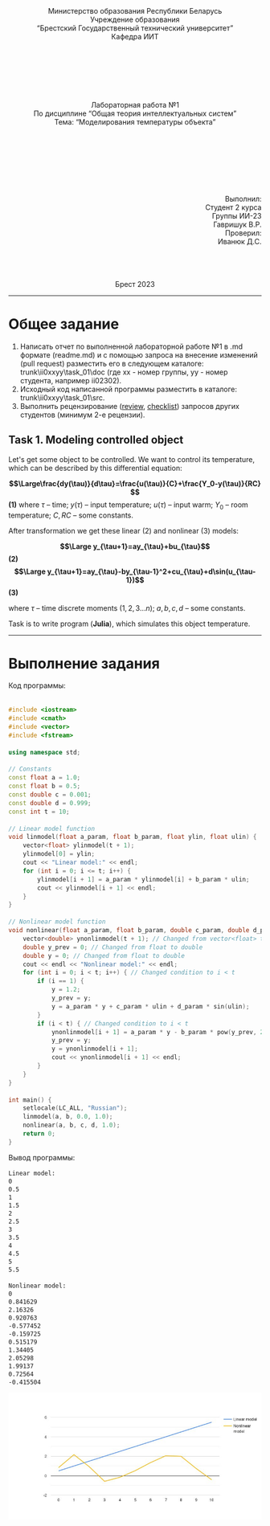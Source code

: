 <center> Министерство образования Республики Беларусь
<center> Учреждение образования
<center> “Брестский Государственный технический университет”
<center> Кафедра ИИТ

<br>
<br>
<br>
<br>
<br>
<br>
<br>
<br>

<center> Лабораторная работа №1
<center> По дисциплине “Общая теория интеллектуальных систем”
<center> Тема: “Моделирования температуры объекта” 
<br>
<br>
<br>
<br>
<br>
<br>
<br>
<br>
<br> 
<div style="text-align:right;">
Выполнил:
<br> Студент 2 курса
<br> Группы ИИ-23
<br> Гавришук В.Р.
<br> Проверил:
<br> Иванюк Д.С.
<br>
<br>
<br>
<br>
<br>
<center> Брест 2023

---
<div style="text-align:left;">

# Общее задание #
1. Написать отчет по выполненной лабораторной работе №1 в .md формате (readme.md) и с помощью запроса на внесение изменений (pull request) разместить его в следующем каталоге: trunk\ii0xxyy\task_01\doc (где xx - номер группы, yy - номер студента, например ii02302).
2. Исходный код написанной программы разместить в каталоге: trunk\ii0xxyy\task_01\src.
3. Выполнить рецензирование ([review](https://linearb.io/blog/code-review-on-github), [checklist](https://linearb.io/blog/code-review-checklist)) запросов других студентов (минимум 2-е рецензии).
## Task 1. Modeling controlled object ##

<dr>Let's get some object to be controlled. We want to control its temperature, which can be described by this differential equation:

**$$\Large\frac{dy(\tau)}{d\tau}=\frac{u(\tau)}{C}+\frac{Y_0-y(\tau)}{RC} $$ (1)**
where $\tau$ – time; $y(\tau)$ – input temperature; $u(\tau)$ – input warm; $Y_0$ – room temperature; $C,RC$ – some constants.

After transformation we get these linear (2) and nonlinear (3) models:

**$$\Large y_{\tau+1}=ay_{\tau}+bu_{\tau}$$ (2)**
**$$\Large y_{\tau+1}=ay_{\tau}-by_{\tau-1}^2+cu_{\tau}+d\sin(u_{\tau-1})$$ (3)**

where $\tau$ – time discrete moments ($1,2,3{\dots}n$); $a,b,c,d$ – some constants.

Task is to write program (**Julia**), which simulates this object temperature.

---
# Выполнение задания #
Код программы:
```c++

#include <iostream>
#include <cmath>
#include <vector>
#include <fstream>

using namespace std;

// Constants
const float a = 1.0;
const float b = 0.5;
const double c = 0.001;
const double d = 0.999;
const int t = 10;

// Linear model function
void linmodel(float a_param, float b_param, float ylin, float ulin) {
    vector<float> ylinmodel(t + 1);
    ylinmodel[0] = ylin;
    cout << "Linear model:" << endl;
    for (int i = 0; i <= t; i++) {
        ylinmodel[i + 1] = a_param * ylinmodel[i] + b_param * ulin;
        cout << ylinmodel[i + 1] << endl;
    }
}

// Nonlinear model function
void nonlinear(float a_param, float b_param, double c_param, double d_param, float ulin) {
    vector<double> ynonlinmodel(t + 1); // Changed from vector<float> to vector<double>
    double y_prev = 0; // Changed from float to double
    double y = 0; // Changed from float to double
    cout << endl << "Nonlinear model:" << endl;
    for (int i = 0; i < t; i++) { // Changed condition to i < t
        if (i == 1) {
            y = 1.2;
            y_prev = y;
            y = a_param * y + c_param * ulin + d_param * sin(ulin);
        }
        if (i < t) { // Changed condition to i < t
            ynonlinmodel[i + 1] = a_param * y - b_param * pow(y_prev, 2) + c_param * ulin + d_param * sin(ulin);
            y_prev = y;
            y = ynonlinmodel[i + 1];
            cout << ynonlinmodel[i + 1] << endl;
        }
    }
}

int main() {
    setlocale(LC_ALL, "Russian");
    linmodel(a, b, 0.0, 1.0);
    nonlinear(a, b, c, d, 1.0);
    return 0;
}

```
Вывод программы:
```
Linear model:
0
0.5
1
1.5
2
2.5
3
3.5
4
4.5
5
5.5

Nonlinear model:
0
0.841629
2.16326
0.920763
-0.577452
-0.159725
0.515179
1.34405
2.05298
1.99137
0.72564
-0.415504
```

![График][def]

[def]: picture.jpg